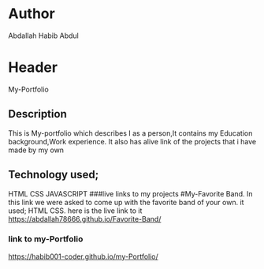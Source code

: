 # Author
Abdallah Habib Abdul

# Header
My-Portfolio
## Description
This is My-portfolio which describes I as a person,It contains my Education background,Work experience.
It also has alive link of the projects that i have made by my own
## Technology used;
HTML
CSS
JAVASCRIPT
###live links to my projects
#My-Favorite Band.
In this link we were asked to come up with the favorite band of your own.
it used;
HTML
CSS.
here is the live link to it https://abdallah78666.github.io/Favorite-Band/
### link to my-Portfolio
https://habib001-coder.github.io/my-Portfolio/

